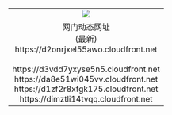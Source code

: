 ﻿<table>
  <tr></tr>
  <tr><td colspan=2 align=center><img src="https://d2onrjxel55awo.cloudfront.net/Up/oGate.jpg" /></td></tr>
  <tr><td colspan=2 align=center>网门动态网址<br/>(最新)
<br>https://d2onrjxel55awo.cloudfront.net
<br/>
<br>https://d3vdd7yxyse5n5.cloudfront.net
<br>https://da8e51wi045vv.cloudfront.net
<br>https://d1zf2r8xfgk175.cloudfront.net
<br>https://dimztli14tvqq.cloudfront.net
    </td>
  </tr>
</table>
